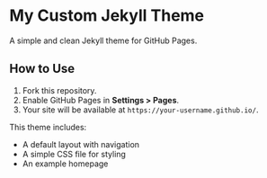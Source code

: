 # My Custom Jekyll Theme
A simple and clean Jekyll theme for GitHub Pages.

## How to Use
1. Fork this repository.
2. Enable GitHub Pages in **Settings > Pages**.
3. Your site will be available at `https://your-username.github.io/`.

This theme includes:
- A default layout with navigation
- A simple CSS file for styling
- An example homepage
